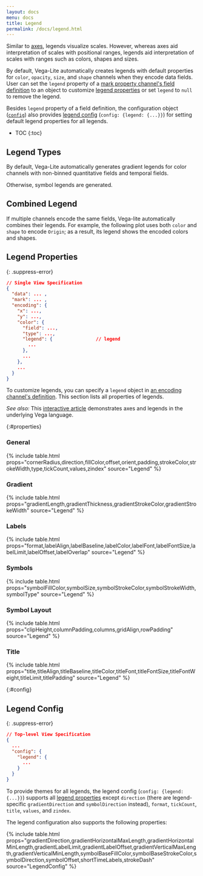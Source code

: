 ```yaml
---
layout: docs
menu: docs
title: Legend
permalink: /docs/legend.html
---
```


Similar to [axes](axis.html), legends visualize scales. However, whereas axes aid interpretation of scales with positional ranges, legends aid interpretation of scales with ranges such as colors, shapes and sizes.

By default, Vega-Lite automatically creates legends with default properties for `color`, `opacity`, `size`, and `shape` channels when they encode data fields. User can set the `legend` property of a [mark property channel's field definition](encoding.html#mark-prop) to an object to customize [legend properties](#legend-properties) or set `legend` to `null` to remove the legend.

Besides `legend` property of a field definition, the configuration object ([`config`](config.html)) also provides [legend config](#config) (`config: {legend: {...}}`) for setting default legend properties for all legends.

<!-- prettier-ignore -->
- TOC
{:toc}

## Legend Types

By default, Vega-Lite automatically generates gradient legends for color channels with non-binned quantitative fields and temporal fields.

<div class="vl-example" data-name="point_color_quantitative"></div>

Otherwise, symbol legends are generated.

<div class="vl-example" data-name="point_color"></div>

## Combined Legend

If multiple channels encode the same fields, Vega-lite automatically combines their legends. For example, the following plot uses both `color` and `shape` to encode `Origin`; as a result, its legend shows the encoded colors and shapes.

<div class="vl-example" data-name="point_color_with_shape"></div>

## Legend Properties

{: .suppress-error}

```json
// Single View Specification
{
  "data": ... ,
  "mark": ... ,
  "encoding": {
    "x": ...,
    "y": ...,
    "color": {
      "field": ...,
      "type": ...,
      "legend": {                // legend
        ...
      },
      ...
    },
    ...
  }
}
```

To customize legends, you can specify a `legend` object in [an encoding channel's definition](encoding.html). This section lists all properties of legends.

_See also:_ This [interactive article](https://beta.observablehq.com/@jheer/a-guide-to-guides-axes-legends-in-vega) demonstrates axes and legends in the underlying Vega language.

{:#properties}

### General

{% include table.html props="cornerRadius,direction,fillColor,offset,orient,padding,strokeColor,strokeWidth,type,tickCount,values,zindex" source="Legend" %}

### Gradient

{% include table.html props="gradientLength,gradientThickness,gradientStrokeColor,gradientStrokeWidth" source="Legend" %}

### Labels

{% include table.html props="format,labelAlign,labelBaseline,labelColor,labelFont,labelFontSize,labelLimit,labelOffset,labelOverlap" source="Legend" %}

### Symbols

{% include table.html props="symbolFillColor,symbolSize,symbolStrokeColor,symbolStrokeWidth,symbolType" source="Legend" %}

### Symbol Layout

{% include table.html props="clipHeight,columnPadding,columns,gridAlign,rowPadding" source="Legend" %}

### Title

{% include table.html props="title,titleAlign,titleBaseline,titleColor,titleFont,titleFontSize,titleFontWeight,titleLimit,titlePadding" source="Legend" %}

<!--
### Custom Legend Encodings

**TODO** (We have `encoding` property akin to [Vega's axis `encode`](https://vega.github.io/vega/docs/legends/#custom-legend-encodings), but within each element's block, we do not have `enter/update/exit`.)
-->

{:#config}

## Legend Config

{: .suppress-error}

```json
// Top-level View Specification
{
  ...
  "config": {
    "legend": {
      ...
    }
  }
}
```

To provide themes for all legends, the legend config (`config: {legend: {...}}`) supports all [legend properties](#properties) except `direction` (there are legend-specific `gradientDirection` and `symbolDirection` instead), `format`, `tickCount`, `title`, `values`, and `zindex`.

The legend configuration also supports the following properties:

{% include table.html props="gradientDirection,gradientHorizontalMaxLength,gradientHorizontalMinLength,gradientLabelLimit,gradientLabelOffset,gradientVerticalMaxLength,gradientVerticalMinLength,symbolBaseFillColor,symbolBaseStrokeColor,symbolDirection,symbolOffset,shortTimeLabels,strokeDash" source="LegendConfig" %}
